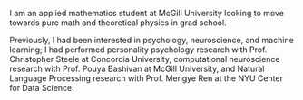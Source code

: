 I am an applied mathematics student at McGill University looking to move towards pure math and theoretical physics in grad school. 

Previously, I had been interested in psychology, neuroscience, and machine learning; I had performed personality psychology research with Prof. Christopher Steele at Concordia University, 
computational neuroscience research with Prof. Pouya Bashivan at McGill University, and Natural Language Processing research with Prof. Mengye Ren at the NYU Center for Data Science.
 
